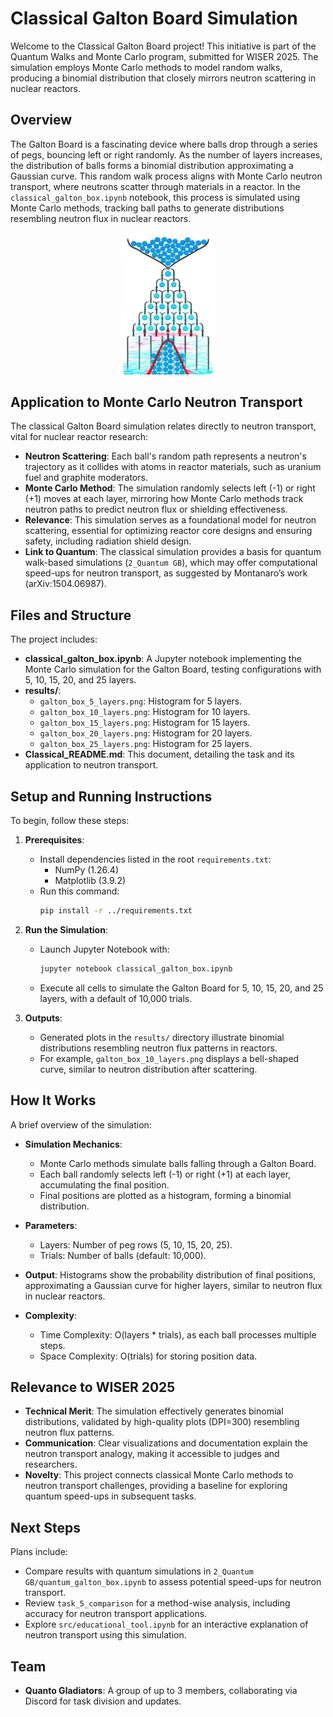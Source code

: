 # Classical Galton Board Simulation

Welcome to the Classical Galton Board project! This initiative is part of the Quantum Walks and Monte Carlo program, submitted for WISER 2025. The simulation employs Monte Carlo methods to model random walks, producing a binomial distribution that closely mirrors neutron scattering in nuclear reactors.

## Overview

The Galton Board is a fascinating device where balls drop through a series of pegs, bouncing left or right randomly. As the number of layers increases, the distribution of balls forms a binomial distribution approximating a Gaussian curve. This random walk process aligns with Monte Carlo neutron transport, where neutrons scatter through materials in a reactor. In the `classical_galton_box.ipynb` notebook, this process is simulated using Monte Carlo methods, tracking ball paths to generate distributions resembling neutron flux in nuclear reactors.

<p align="center">
  <img src="Classical_Galton_Box.jpg" alt="Classical Galton Board Simulation" style="width:30%; height:auto;">
</p>

## Application to Monte Carlo Neutron Transport

The classical Galton Board simulation relates directly to neutron transport, vital for nuclear reactor research:

- **Neutron Scattering**: Each ball's random path represents a neutron's trajectory as it collides with atoms in reactor materials, such as uranium fuel and graphite moderators.
- **Monte Carlo Method**: The simulation randomly selects left (-1) or right (+1) moves at each layer, mirroring how Monte Carlo methods track neutron paths to predict neutron flux or shielding effectiveness.
- **Relevance**: This simulation serves as a foundational model for neutron scattering, essential for optimizing reactor core designs and ensuring safety, including radiation shield design.
- **Link to Quantum**: The classical simulation provides a basis for quantum walk-based simulations (`2_Quantum GB`), which may offer computational speed-ups for neutron transport, as suggested by Montanaro’s work (arXiv:1504.06987).

## Files and Structure

The project includes:

- **classical_galton_box.ipynb**: A Jupyter notebook implementing the Monte Carlo simulation for the Galton Board, testing configurations with 5, 10, 15, 20, and 25 layers.
- **results/**:
  - `galton_box_5_layers.png`: Histogram for 5 layers.
  - `galton_box_10_layers.png`: Histogram for 10 layers.
  - `galton_box_15_layers.png`: Histogram for 15 layers.
  - `galton_box_20_layers.png`: Histogram for 20 layers.
  - `galton_box_25_layers.png`: Histogram for 25 layers.
- **Classical_README.md**: This document, detailing the task and its application to neutron transport.

## Setup and Running Instructions

To begin, follow these steps:

1. **Prerequisites**:
   - Install dependencies listed in the root `requirements.txt`:
     - NumPy (1.26.4)
     - Matplotlib (3.9.2)
   - Run this command:
     ```bash
     pip install -r ../requirements.txt
     ```

2. **Run the Simulation**:
   - Launch Jupyter Notebook with:
     ```bash
     jupyter notebook classical_galton_box.ipynb
     ```
   - Execute all cells to simulate the Galton Board for 5, 10, 15, 20, and 25 layers, with a default of 10,000 trials.

3. **Outputs**:
   - Generated plots in the `results/` directory illustrate binomial distributions resembling neutron flux patterns in reactors.
   - For example, `galton_box_10_layers.png` displays a bell-shaped curve, similar to neutron distribution after scattering.

## How It Works

A brief overview of the simulation:

- **Simulation Mechanics**:
  - Monte Carlo methods simulate balls falling through a Galton Board.
  - Each ball randomly selects left (-1) or right (+1) at each layer, accumulating the final position.
  - Final positions are plotted as a histogram, forming a binomial distribution.

- **Parameters**:
  - Layers: Number of peg rows (5, 10, 15, 20, 25).
  - Trials: Number of balls (default: 10,000).

- **Output**: Histograms show the probability distribution of final positions, approximating a Gaussian curve for higher layers, similar to neutron flux in nuclear reactors.

- **Complexity**:
  - Time Complexity: O(layers * trials), as each ball processes multiple steps.
  - Space Complexity: O(trials) for storing position data.

## Relevance to WISER 2025

- **Technical Merit**: The simulation effectively generates binomial distributions, validated by high-quality plots (DPI=300) resembling neutron flux patterns.
- **Communication**: Clear visualizations and documentation explain the neutron transport analogy, making it accessible to judges and researchers.
- **Novelty**: This project connects classical Monte Carlo methods to neutron transport challenges, providing a baseline for exploring quantum speed-ups in subsequent tasks.

## Next Steps

Plans include:

- Compare results with quantum simulations in `2_Quantum GB/quantum_galton_box.ipynb` to assess potential speed-ups for neutron transport.
- Review `task_5_comparison` for a method-wise analysis, including accuracy for neutron transport applications.
- Explore `src/educational_tool.ipynb` for an interactive explanation of neutron transport using this simulation.

## Team

- **Quanto Gladiators**: A group of up to 3 members, collaborating via Discord for task division and updates.
